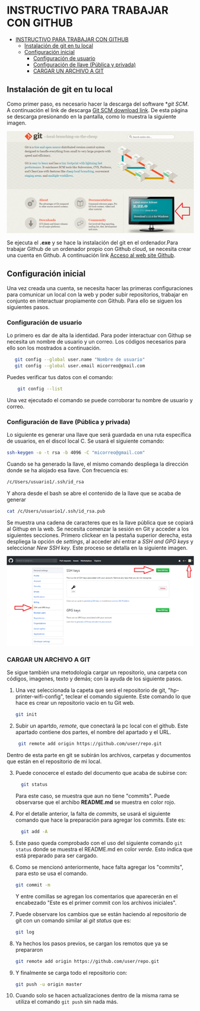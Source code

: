 # INSTRUCTIVO PARA TRABAJAR CON GITHUB

- [INSTRUCTIVO PARA TRABAJAR CON GITHUB](#INSTRUCTIVO-PARA-TRABAJAR-CON-GITHUB)
  - [Instalación de git en tu local](#Instalaci%C3%B3n-de-git-en-tu-local)
  - [Configuración inicial](#Configuraci%C3%B3n-inicial)
    - [Configuración de usuario](#Configuraci%C3%B3n-de-usuario)
    - [Configuración de llave (Pública y privada)](#Configuraci%C3%B3n-de-llave-P%C3%BAblica-y-privada)
    - [CARGAR UN ARCHIVO A GIT](#CARGAR-UN-ARCHIVO-A-GIT)

## Instalación de git en tu local

Como primer paso, es necesario hacer la descarga del software **git SCM*. A continuación el link de descarga [Git SCM download link](https://git-scm.com/ "Git SCM download link"). De esta página se descarga presionando en la pantalla, como lo muestra la siguiente imagen.

![Pagina de descarga](./assets/gitSCM.png "Pagina de descarga")

Se ejecuta el **.exe** y se hace la instalación del git en el ordenador.Para trabajar Github de un ordenador propio con Github cloud, se necesita crear una cuenta en Github. A continuación link [Acceso al web site Github](https://github.com/ "Acceso al web site Github").

  
## Configuración inicial

Una vez creada una cuenta, se necesita hacer las primeras configuraciones para comunicar un local con la web y poder subir repositorios, trabajar en conjunto en interactuar propiamente con Github. Para ello se siguen los siguientes pasos.


### Configuración de usuario

Lo primero es dar de alta la identidad. Para poder interactuar con Githup se necesita un nombre de usuario y un correo. Los códigos necesarios para ello son los mostrados a continuación. 

~~~bash
   git config --global user.name "Nombre de usuario"
   git config --global user.email micorreo@gmail.com
~~~  

Puedes verificar tus datos con el comando:

~~~bash
    git config --list
~~~

Una vez ejecutado el comando se puede corroborar tu nombre de usuario y correo.


### Configuración de llave (Pública y privada)

Lo siguiente es generar una llave que será guardada en una ruta específica de usuarios, en el discol local C. Se usará el siguiente comando:
  
~~~ bash
ssh-keygen -o -t rsa -b 4096 -C "micorreo@gmail.com"
~~~

Cuando se ha generado la llave, el mismo comando despliega la dirección donde se ha alojado esa llave. Con frecuencia es:

~~~ bash
/c/Users/usuario1/.ssh/id_rsa
~~~

Y ahora desde el bash se abre el contenido de la llave que se acaba de generar

~~~bash
cat /c/Users/usuario1/.ssh/id_rsa.pub
~~~

Se muestra una cadena de caracteres que es la llave pública que se copiará al Githup en la web. Se necesita comenzar la sesión en Git y acceder a los siguientes secciones.
Primero clickear en la pestaña superior derecha, esta despliega la opción de *settings*, al acceder ahí entrar a *SSH and GPG keys* y seleccionar *New SSH key*. Este proceso se detalla en la siguiente imagen.

![Ingresar la llave](./assets/ingreso_key.png "Ingresar la llave")


### CARGAR UN ARCHIVO A GIT

Se sigue también una metodología cargar un repositorio, una carpeta con códigos, imagenes, texto y demás; con la ayuda de los siguiente pasos.

1. Una vez seleccionada la capeta que será el repositorio de git, "hp-printer-wifi-config", teclear el comando siguiente. Este comando lo que hace es crear un repositorio vacio en tu Git web.

    ~~~bash
    git init
    ~~~

2. Subir un apartdo, *remote*, que conectará la pc local con el github. Este apartado contiene dos partes, el nombre del apartado y el URL.

     ~~~ bash
      git remote add origin https://github.com/user/repo.git
    ~~~
    
  Dentro de esta parte en git se subirán los archivos, carpetas y documentos que están en el repositorio de mi local.

3. Puede conocerce el estado del documento que acaba de subirse con:

    ~~~ bash
      git status
      ~~~

    Para este caso, se muestra que aun no tiene "commits". Puede observarse que el archibo **README.md** se muestra en color rojo.

4. Por el detalle anterior, la falta de *commits*, se usará el siguiente comando que hace la preparación para agregar los commits. Este es:

    ~~~ bash
      git add -A
    ~~~
  
6. Este paso queda comprobado con el uso del siguiente comando `git status` donde se muestra el README.md en color *verde*. Esto indica que está preparado para ser cargado.

7. Como se mencionó anteriormente, hace falta agregar los "commits", para esto se usa el comando.

    ~~~ bash
    git commit -m
    ~~~

    Y entre comillas se agregan los comentarios que aparecerán en el encabezado "Este es el primer commit con los archivos iniciales".

8. Puede observare los cambios que se están haciendo al repositorio de git con un comando similar al *git status* que es:

   ~~~ bash
   git log
   ~~~

9. Ya hechos los pasos previos, se cargan los remotos que ya se prepararon

    ~~~ bash
    git remote add origin https://github.com/user/repo.git
    ~~~

10. Y finalmente se carga todo el repositorio con:

    ~~~ bash
    git push -u origin master
    ~~~

11. Cuando solo se hacen actualizaciones dentro de la misma rama se utiliza el comando ``git push`` sin nada más.
